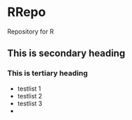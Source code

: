 # RRepo
Repository for R
## This is secondary heading
### This is tertiary heading
* testlist 1
* testlist 2
* testlist 3
* 
